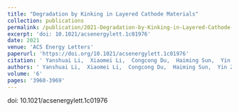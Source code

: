 ```yaml
---
title: "Degradation by Kinking in Layered Cathode Materials"
collection: publications
permalink: /publication/2021-Degradation-by-Kinking-in-Layered-Cathode-Materials
excerpt: 'doi: 10.1021/acsenergylett.1c01976'
date: 2021
venue: 'ACS Energy Letters'
paperurl: 'https://doi.org/10.1021/acsenergylett.1c01976'
citation: ' Yanshuai Li,  Xiaomei Li,  Congcong Du,  Haiming Sun,  Yin Zhang,  Qiunan Liu,  Tingting Yang,  Jun Zhao,  Claude Delmas,  Stephen Harris,  Hailong Chen,  Qiao Huang,  Yongfu Tang,  Liqiang Zhang,  Ting Zhu,  Jianyu Huang, &quot;Degradation by Kinking in Layered Cathode Materials.&quot; ACS Energy Letters, 6, 3960-3969, 2021.'
authors: ' Yanshuai Li,  Xiaomei Li,  Congcong Du,  Haiming Sun,  Yin Zhang,  Qiunan Liu,  Tingting Yang,  Jun Zhao,  Claude Delmas,  Stephen Harris,  Hailong Chen,  Qiao Huang,  Yongfu Tang,  Liqiang Zhang,  Ting Zhu,  Jianyu Huang, '
volume: '6'
pages: '3960-3969'
---
```

doi: 10.1021/acsenergylett.1c01976
